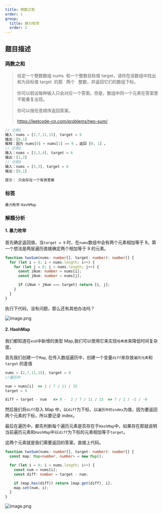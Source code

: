 ```yaml
---
title: 两数之和
order: 1
group:
  title: 暴力枚举
  order: 2
---
```


## 题目描述

### 两数之和

> 给定一个整数数组 nums  和一个整数目标值 target，请你在该数组中找出 和为目标值 target  的那   两个   整数，并返回它们的数组下标。 <br/><br/>你可以假设每种输入只会对应一个答案。但是，数组中同一个元素在答案里不能重复出现。 <br/><br/>你可以按任意顺序返回答案。<br/><br/>https://leetcode-cn.com/problems/two-sum/

```typescript
// 示例1
输入：nums = [2,7,11,15], target = 9
输出：[0,1]
解释：因为 nums[0] + nums[1] == 9 ，返回 [0, 1] 。
// 示例2
输入：nums = [3,2,4], target = 6
输出：[1,2]
// 示例3
输入：nums = [3,3], target = 6
输出：[0,1]

提示： 只会存在一个有效答案
```

### 标签

`暴力枚举` `HashMap`

### 解题分析

#### 1. 暴力枚举

首先确定返回值，当`target = 9` 时，在`nums`数组中会有两个元素相加等于 9。第一个想法是两层遍历直接确定两个相加等于 9 的元素。

```typescript
function twoSum(nums: number[], target: number): number[] {
  for (let i = 0; i < nums.length; i++) {
    for (let j = 0; j < nums.length; j++) {
      const iNum: number = nums[i];
      const jNum: number = nums[j];

      if (iNum + jNum === target) return [i, j];
    }
  }
}
```

执行下代码，没有问题，那么还有其他办法吗？

![image.png](https://p9-juejin.byteimg.com/tos-cn-i-k3u1fbpfcp/99d296fc9ec44fa79dc26102aef88698~tplv-k3u1fbpfcp-watermark.image)

#### 2. HashMap

我们都知道在`es6`中新增的类型 Map,我们可以使用它来实现`哈希表`来降低时间复杂度。

首先我们创建一个`Map`, 在传入数组遍历中，创建一个变量`diff`来存放`遍历元素`和`target` 的差值

```typescript
nums = [2,7,11,15], target = 9
//遍历中

num = nums[i]  => 2 / 7 / 11 / 15
target = 9

diff = target - num   => 9 -  2 / 7 / 11 / 15  => 7 / 2 / -2 / -6
```

然后我们将`diff`存入 Map 中，以`diff`为下标，以`遍历中的index`为值，因为要返回两个元素的下标，所以要记录 index。

最后在遍历中，都先判断每个遍历元素是否存在于`HashMap`中，如果存在那就说明当前遍历元素和`HashMap`中以`diff`为下标的元素相加等于`target`。

这两个元素就是我们需要返回的答案，直接上代码。

```typescript
function twoSum(nums: number[], target: number): number[] {
  const map: Map<number, number> = new Map();

  for (let i = 0; i < nums.length; i++) {
    const num = nums[i];
    const diff: number = target - num;

    if (map.has(diff)) return [map.get(diff), i];
    map.set(num, i);
  }
}
```

![image.png](https://p6-juejin.byteimg.com/tos-cn-i-k3u1fbpfcp/f8c555124b624d46921ca2767cb9705d~tplv-k3u1fbpfcp-watermark.image)
